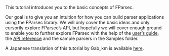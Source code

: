 This tutorial introduces you to the basic concepts of FParsec. 

Our goal is to give you an intuition for how you can build parser applications using the FParsec library. We will only cover the basic ideas and only cursorily explore FParsec’s API, but hopefully we will cover enough ground to enable you to further explore FParsec with the help of the [user’s guide](http://www.quanttec.com/fparsec/users-guide/), the [API reference](http://www.quanttec.com/fparsec/reference/) and the sample parsers in the Samples folder.

A Japanese translation of this tutorial by Gab_km is available [here](blog.livedoor.jp/gab_km/archives/1437534.html).